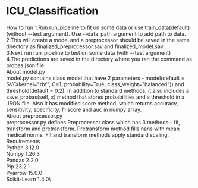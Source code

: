 # ICU_Classification
How to run
1.Run run_pipeline to fit on some data or use train_data(default) (without --test argument). Use --data_path argument to add path to data.\
2.This will create a model and a preprocessor should be saved in the same directory as finalized_preprocessor.sav and finalized_model.sav\
3.Next run run_pipeline to test on some data (with --test argument)\
4.The predictions are saved in the directory where you ran the command as probas.json file\
About model.py\
model.py contains class model that have 2 parameters - model(default = SVC(kernel="rbf", C=1, probability=True, class_weight="balanced")) and threshold(default = 0.2). In addition to standard methods, it also includes a save_probas(self, x) method that stores probabilities and a threshold in a JSON file. Also it has modified score method, which returns accuracy, sensitivity, specificity, f1 score and auc in numpy array.  
About preprocessor.py\
preprocessor.py defines Preprocessor class which has 3 methods - fit, transform and pretransform. Pretransform method fills nans with mean medical norms. Fit and transform methods apply standard scaling.\
Requirements\
Python 3.12.0\
Numpy 1.26.3\
Pandas 2.2.0\
Pip 23.2.1\
Pyarrow 15.0.0\
Scikit-Learn 1.4.0\
